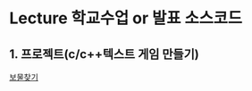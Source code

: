 # Lecture 학교수업 or 발표 소스코드 
## 1. 프로젝트(c/c++텍스트 게임 만들기)
[보물찾기](https://github.com/2018130/Lecture/tree/main/Game/1012)
